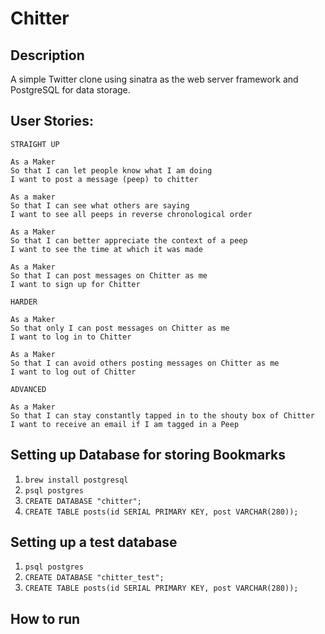 Chitter
=================

Description
-------
A simple Twitter clone using sinatra as the web server framework and PostgreSQL for data storage.

User Stories:
-------

```
STRAIGHT UP

As a Maker
So that I can let people know what I am doing  
I want to post a message (peep) to chitter

As a maker
So that I can see what others are saying  
I want to see all peeps in reverse chronological order

As a Maker
So that I can better appreciate the context of a peep
I want to see the time at which it was made

As a Maker
So that I can post messages on Chitter as me
I want to sign up for Chitter

HARDER

As a Maker
So that only I can post messages on Chitter as me
I want to log in to Chitter

As a Maker
So that I can avoid others posting messages on Chitter as me
I want to log out of Chitter

ADVANCED

As a Maker
So that I can stay constantly tapped in to the shouty box of Chitter
I want to receive an email if I am tagged in a Peep
```

## Setting up Database for storing Bookmarks
1. `brew install postgresql`
2. `psql postgres`
3. `CREATE DATABASE "chitter";`
4. `CREATE TABLE posts(id SERIAL PRIMARY KEY, post VARCHAR(280));`

## Setting up a test database
1. `psql postgres`
3. `CREATE DATABASE "chitter_test";`
4. `CREATE TABLE posts(id SERIAL PRIMARY KEY, post VARCHAR(280));`

## How to run
